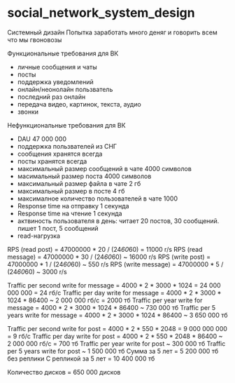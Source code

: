 # social_network_system_design
Системный дизайн
Попытка заработать много деняг и говорить всем что мы гвоновозы


Функциональные требования для ВК
  - личные сообщения и чаты
  - посты
  - поддержка уведомлений
  - онлайн/неонолайн пользватель
  - последний раз онлайн
  - передача видео, картинок, текста, аудио
  - звонки

Нефункциональные требования для ВК
  - DAU 47 000 000
  - поддержка пользвателей из СНГ
  - сообщения хранятся всегда
  - посты хранятся всегда
  - максимальный размер сообщений в чате 4000 символов
  - масимальный размер поста 4000 символов
  - максимальный размер файла в чате 2 гб
  - максимальный размер в посте 4 гб
  - максималное количество пользователей в чате 1000
  - Response time на отправку 1 секунда
  - Response time на чтение 1 секунда
  - актвиность пользователя в день: читает 20 постов, 30 сообщений. пишет 1 пост, 5 сообщений
  - read-нагрузка

RPS (read post)  = 47000000 * 20 / (24*60*60) = 11000 r/s
RPS (read message)  = 47000000 * 30 / (24*60*60) ~ 16000 r/s
RPS (write post)  = 47000000 * 1 / (24*60*60) ~ 550 r/s
RPS (write message)  = 47000000 * 5 / (24*60*60) ~ 3000 r/s

Traffic per second write for message = 4000 * 2 * 3000 * 1024 = 24 000  000  000 = 24 гб/с
Traffic per day write for message = 4000 * 2 * 3000 * 1024 * 86400 ~ 2 000 000 гб/с = 2000 тб
Traffic per year write for message = 4000 * 2 * 3000 * 1024 * 86400 ~  730 000 тб
Traffic per 5 years write for message = 4000 * 2 * 3000 * 1024 * 86400 ~ 3 650 000 тб

Traffic per second write for post = 4000 * 2 * 550 * 2048 = 9 000 000 000 = 9 гб/с
Traffic per day write for post = 4000 * 2 * 550 * 2048 * 86400 ~ 2 000 000 гб/с = 700 тб
Traffic per year write for post  ~  300 000 тб
Traffic per 5 years write for post ~ 1 500 000 тб
Сумма за 5 лет = 5 200 000 тб без реплики
С репликой за 5 лет = 10 400 000 тб

Количество дисков = 650 000 дисков


